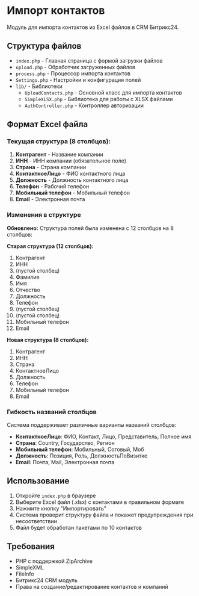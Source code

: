 # Импорт контактов

Модуль для импорта контактов из Excel файлов в CRM Битрикс24.

## Структура файлов

- `index.php` - Главная страница с формой загрузки файлов
- `upload.php` - Обработчик загруженных файлов
- `process.php` - Процессор импорта контактов
- `Settings.php` - Настройки и конфигурация полей
- `lib/` - Библиотеки
  - `UploadContacts.php` - Основной класс для импорта контактов
  - `SimpleXLSX.php` - Библиотека для работы с XLSX файлами
  - `AuthController.php` - Контроллер авторизации

## Формат Excel файла

### Текущая структура (8 столбцов):

1. **Контрагент** - Название компании
2. **ИНН** - ИНН компании (обязательное поле)
3. **Страна** - Страна компании
4. **КонтактноеЛицо** - ФИО контактного лица
5. **Должность** - Должность контактного лица
6. **Телефон** - Рабочий телефон
7. **Мобильный телефон** - Мобильный телефон
8. **Email** - Электронная почта

### Изменения в структуре

**Обновлено:** Структура полей была изменена с 12 столбцов на 8 столбцов:

**Старая структура (12 столбцов):**
1. Контрагент
2. ИНН
3. (пустой столбец)
4. Фамилия
5. Имя
6. Отчество
7. Должность
8. Телефон
9. (пустой столбец)
10. (пустой столбец)
11. Мобильный телефон
12. Email

**Новая структура (8 столбцов):**
1. Контрагент
2. ИНН
3. Страна
4. КонтактноеЛицо
5. Должность
6. Телефон
7. Мобильный телефон
8. Email

### Гибкость названий столбцов

Система поддерживает различные варианты названий столбцов:

- **КонтактноеЛицо**: ФИО, Контакт, Лицо, Представитель, Полное имя
- **Страна**: Country, Государство, Регион
- **Мобильный телефон**: Мобильный, Сотовый, Моб
- **Должность**: Позиция, Роль, ДолжностьПоВизитке
- **Email**: Почта, Mail, Электронная почта

## Использование

1. Откройте `index.php` в браузере
2. Выберите Excel файл (.xlsx) с контактами в правильном формате
3. Нажмите кнопку "Импортировать"
4. Система проверит структуру файла и покажет предупреждения при несоответствии
5. Файл будет обработан пакетами по 10 контактов

## Требования

- PHP с поддержкой ZipArchive
- SimpleXML
- FileInfo
- Битрикс24 CRM модуль
- Права на создание/редактирование контактов и компаний